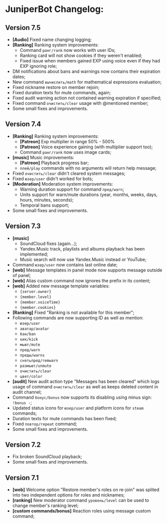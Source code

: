 # JuniperBot Changelog:

## Version 7.5
 - **[Audio]** Fixed name changing logging;
 - **[Ranking]** Ranking system improvements:
   - Command `ранг/rank` now works with user IDs;
   - Ranking card will not show cookies if they weren't enabled;
   - Fixed issue when members gained EXP using voice even if they had EXP ignoring role;
 - DM notifications about bans and warnings now contains their expiration dates;
 - New command `вычислить/math` for mathematical expressions evaluation;
 - Fixed nickname restore on member rejoin;
 - Fixed duration texts for mute commands, again;
 - Fixed audit warning action not contained warning expiration if specified;
 - Fixed command `очистить/clear` usage with @mentioned member;
 - Some small fixes and improvements.

## Version 7.4
 - **[Ranking]** Ranking system improvements:
   - **[Patreon]** Exp multiplier in range 50% - 500%
   - **[Patreon]** Voice experience gaining (with multiplier support too);
   - Command `ранг/rank` now uses image cards;
 - **[music]** Music improvements:
   - **[Patreon]** Playback progress bar;
   - `плей/play` commands with no arguments will return help message;
 - Fixed `очистить/clear` didn't cleared system messages;
 - Fixed `юзер/user` didn't worked for bots;
 - **[Moderation]** Moderation system improvements:
   - Warning duration support for command `пред/warn`;
   - Units support for warn/mute durations (year, months, weeks, days, hours, minutes, seconds);
   - Temporal bans support;
 - Some small fixes and improvements.

## Version 7.3
 - **[music]**
   - SoundCloud fixes (again...);
   - Yandex.Music track, playlists and albums playback has been implemented;
   - Music search will now use Yandex.Music instead or YouTube;
 - Command `юзер/user` now contains last online date;
 - **[web]** Message templates in panel mode now supports message outside of panel;
 - **[web]** Alias custom command now ignores the prefix in its content;
 - **[web]** Added new message template variables:
   - `{server.owner}`
   - `{member.level}`
   - `{member.voiceTime}`
   - `{member.cookies}`
 - **[Ranking]** Fixed "Ranking is not available for this member";
 - Following commands are now supporting ID as well as mention:
   - `юзер/user`
   - `аватар/avatar`
   - `бан/ban`
   - `кик/kick`
   - `мьют/mute`
   - `пред/warn`
   - `преды/warns`
   - `снятьпред/remwarn`
   - `размьют/unmute`
   - `очистить/clear`
   - `цвет/color`
 - **[audit]** New audit action type "Messages has been cleared" which logs usage of command `очистить/clear` as well as keeps deleted content in audit channel;
 - Command `бонус/bonus` now supports its disabling using minus sign: `!bonus -`;
 - Updated status icons for `юзер/user` and platform icons for `steam` commands;
 - Duration texts for mute commands has been fixed;
 - Fixed `повтор/repeat` command;
 - Some small fixes and improvements.

## Version 7.2
 - Fix broken SoundCloud playback;
 - Some small fixes and improvements.

## Version 7.1
 - **[web]** Welcome option "Restore member's roles on re-join" was splited into two independent options for roles and nicknames;
 - **[ranking]** New moderator command `уровень/level` can be used to change member's ranking level;
 - **[custom commands/bonus]** Reaction roles using message custom command;
